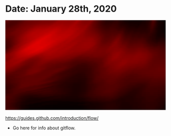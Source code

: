 # Date: January 28th, 2020

![background image](image/red-stock-photo.jpg)


https://guides.github.com/introduction/flow/
  - Go here for info about gitflow. 

